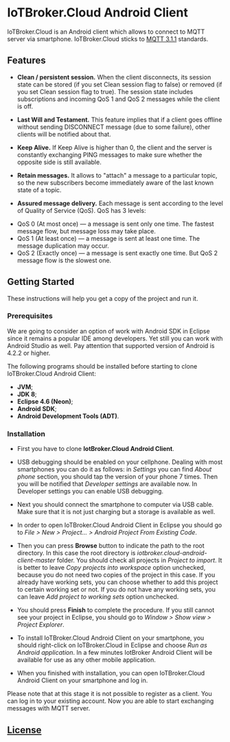 # IoTBroker.Cloud Android Client

IoTBroker.Cloud is an Android client which allows to connect to MQTT server via smartphone. IoTBroker.Cloud sticks to [MQTT 3.1.1](http://docs.oasis-open.org/mqtt/mqtt/v3.1.1/os/mqtt-v3.1.1-os.pdf) standards. 

## Features

* **Clean / persistent session.** When the client disconnects, its session state can be stored (if you set Clean session flag to false) or removed (if you set Clean session flag to true). The session state includes subscriptions and incoming QoS 1 and QoS 2 messages while the client is off.

* **Last Will and Testament.** This feature implies that if a client goes offline without sending DISCONNECT message (due to some failure), other clients will be notified about that.

* **Keep Alive.** If Keep Alive is higher than 0, the client and the server is constantly exchanging PING messages to make sure whether the opposite side is still available. 

* **Retain messages.** It allows to "attach" a message to a particular topic, so the new subscribers become immediately aware of the last known state of a topic.

* **Assured message delivery.** Each message is sent according to the level of Quality of Service (QoS). QoS has 3 levels:
- QoS 0 (At most once) — a message is sent only one time. The fastest message flow, but message loss may take place. 
- QoS 1 (At least once) — a message is sent at least one time. The message duplication may occur.  
- QoS 2 (Exactly once) — a message is sent exactly one time.  But QoS 2 message flow is the slowest one. 

## Getting Started

These instructions will help you get a copy of the project and run it.

### Prerequisites

We are going to consider an option of work with Android SDK in Eclipse since it remains a popular IDE among developers. Yet still you can work with Android Studio as well. 
Pay attention that supported version of Android is 4.2.2 or higher. 

The following programs should be installed before starting to clone IoTBroker.Cloud Android Client:

* **JVM**;
* **JDK 8**;
* **Eclipse 4.6 (Neon)**;
* **Android SDK**;
* **Android Development Tools (ADT)**.

### Installation

* First you have to clone **IotBroker.Cloud Android Client**.

* USB debugging should be enabled on your cellphone. Dealing with most smartphones you can do it as follows: in *Settings* you can find *About phone* section, you should tap the version of your phone 7 times. Then you will be notified that *Developer settings* are available now. In Developer settings you can enable USB debugging.

* Next you should connect the smartphone to computer via USB cable. Make sure that it is not just charging but a storage is available as well.

* In order to open IoTBroker.Cloud Android Client in Eclipse you should go to *File > New > Project... > Android Project From Existing Code*.

* Then you can press **Browse** button to indicate the path to the root directory. In this case the root directory is *iotbroker.cloud-android-client-master* folder.
You should check all projects in *Project to import*. It is better to leave *Copy projects into workspace* option unchecked, because you do not need two copies of the project in this case.
If you already have working sets, you can choose whether to add this project to certain working set or not. If you do not have any working sets, you can leave *Add project to working sets* option unchecked.

* You should press **Finish** to complete the procedure. If you still cannot see your project in Eclipse, you should go to *Window > Show view > Project Explorer*.

* To install IoTBroker.Cloud Android Client on your smartphone, you should right-click on IoTBroker.Cloud in Eclipse and choose *Run as Android application*. In a few minutes IotBroker Android Client will be available for use as any other mobile application.

* When you finished with installation, you can open IoTBroker.Cloud Android Client on your smartphone and log in.

Please note that at this stage it is not possible to register as a client. You can log in to your existing account.
Now you are able to start exchanging messages with MQTT server.

## [License](LICENSE.md)



